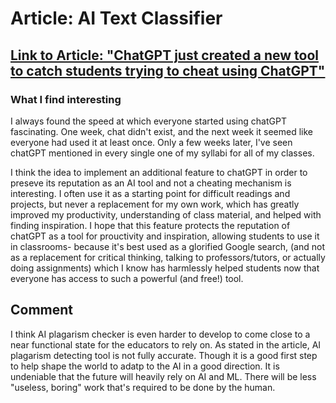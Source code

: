 # Article: AI Text Classifier

## [Link to Article: "ChatGPT just created a new tool to catch students trying to cheat using ChatGPT"](https://fortune.com/2023/01/31/chatgpt-open-ai-new-tool-catch-students-cheating/)

### What I find interesting

I always found the speed at which everyone started using chatGPT fascinating. One week, chat didn't exist, and the next week it seemed like everyone had used it at least once. Only a few weeks later, I've seen chatGPT mentioned in every single one of my syllabi for all of my classes.

I think the idea to implement an additional feature to chatGPT in order to preseve its reputation as an AI tool and not a cheating mechanism is interesting. I often use it as a starting point for difficult readings and projects, but never a replacement for my own work, which has greatly improved my productivity, understanding of class material, and helped with finding inspiration. I hope that this feature protects the reputation of chatGPT as a tool for prouctivity and inspiration, allowing students to use it in classrooms- because it's best used as a glorified Google search, (and not as a replacement for critical thinking, talking to professors/tutors, or actually doing assignments) which I know has harmlessly helped students now that everyone has access to such a powerful (and free!) tool.

## Comment
I think AI plagarism checker is even harder to develop to come close to a near functional state for the educators to rely on. As stated in the article, AI plagarism detecting tool is not fully accurate. Though it is a good first step to help shape the world to adatp to the AI in a good direction. It is undeniable that the future will heavily rely on AI and ML. There will be less "useless, boring" work that's required to be done by the human. 